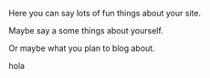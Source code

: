 Here you can say lots of fun things about your site.

Maybe say a some things about yourself.

Or maybe what you plan to blog about.

hola
